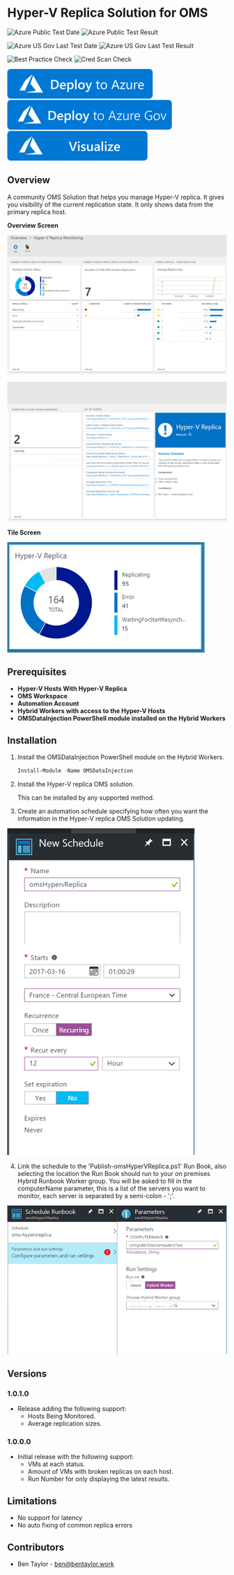 # Hyper-V Replica Solution for OMS

![Azure Public Test Date](https://azurequickstartsservice.blob.core.windows.net/badges/demos/oms-hyperv-replica-solution/PublicLastTestDate.svg)
![Azure Public Test Result](https://azurequickstartsservice.blob.core.windows.net/badges/demos/oms-hyperv-replica-solution/PublicDeployment.svg)

![Azure US Gov Last Test Date](https://azurequickstartsservice.blob.core.windows.net/badges/demos/oms-hyperv-replica-solution/FairfaxLastTestDate.svg)
![Azure US Gov Last Test Result](https://azurequickstartsservice.blob.core.windows.net/badges/demos/oms-hyperv-replica-solution/FairfaxDeployment.svg)

![Best Practice Check](https://azurequickstartsservice.blob.core.windows.net/badges/demos/oms-hyperv-replica-solution/BestPracticeResult.svg)
![Cred Scan Check](https://azurequickstartsservice.blob.core.windows.net/badges/demos/oms-hyperv-replica-solution/CredScanResult.svg)

[![Deploy to Azure](https://raw.githubusercontent.com/Azure/azure-quickstart-templates/master/1-CONTRIBUTION-GUIDE/images/deploytoazure.svg?sanitize=true)](https://portal.azure.com/#create/Microsoft.Template/uri/https%3A%2F%2Fraw.githubusercontent.com%2FAzure%2Fazure-quickstart-templates%2Fmaster%2Fdemos%2Foms-hyperv-replica-solution%2Fazuredeploy.json) 
[![Deploy To Azure US Gov](https://raw.githubusercontent.com/Azure/azure-quickstart-templates/master/1-CONTRIBUTION-GUIDE/images/deploytoazuregov.svg?sanitize=true)](https://portal.azure.us/#create/Microsoft.Template/uri/https%3A%2F%2Fraw.githubusercontent.com%2FAzure%2Fazure-quickstart-templates%2Fmaster%2Fdemos%2Foms-hyperv-replica-solution%2Fazuredeploy.json)
[![Visualize](https://raw.githubusercontent.com/Azure/azure-quickstart-templates/master/1-CONTRIBUTION-GUIDE/images/visualizebutton.svg?sanitize=true)](http://armviz.io/#/?load=https%3A%2F%2Fraw.githubusercontent.com%2FAzure%2Fazure-quickstart-templates%2Fmaster%2Fdemos%2Foms-hyperv-replica-solution%2Fazuredeploy.json)

## Overview

A community OMS Solution that helps you manage Hyper-V replica. It gives you visibility of the current replication state. It only shows data from the primary replica host.

**Overview Screen**

![Hyper-V Replica OMS Solution](images/hypervReplicaOMSOverview01.PNG "Hyper-V Replica OMS Solution Overview")

![Hyper-V Replica OMS Solution](images/hypervReplicaOMSOverview02.PNG "Hyper-V Replica OMS Solution Overview")

**Tile Screen**

![Hyper-V Replica OMS Solution](images/hypervReplicaOMSTile.png "Hyper-V Replica OMS Solution Tile")

## Prerequisites

- **Hyper-V Hosts With Hyper-V Replica**
- **OMS Workspace**
- **Automation Account**
- **Hybrid Workers with access to the Hyper-V Hosts**
- **OMSDataInjection PowerShell module installed on the Hybrid Workers**

## Installation

1) Install the OMSDataInjection PowerShell module on the Hybrid Workers.

	```powershell
	Install-Module -Name OMSDataInjection
	```
2) Install the Hyper-V replica OMS solution. 
	 
	This can be installed by any supported method.

3) Create an automation schedule specifying how often you want the information in the Hyper-V replica OMS Solution updating.

![Hyper-V Replica OMS Solution](images/hypervReplicaOMSSchedule.png "Azure Automation Schedule")

4) Link the schedule to the 'Publish-omsHyperVReplica.ps1' Run Book, also selecting the location the Run Book should run to your on premises Hybrid Runbook Worker group. You will be asked to fill in the computerName parameter, this is a list of the servers you want to monitor, each server is separated by a semi-colon - ';'.

![Hyper-V Replica OMS Solution](images/hypervReplicaOMSLinkSchedule.png "Azure Automation Linking Schedule")

## Versions

### 1.0.1.0
* Release adding the following support:
    * Hosts Being Monitored.
    * Average replication sizes.

### 1.0.0.0
* Initial release with the following support:
    * VMs at each status.
    * Amount of VMs with broken replicas on each host.
    * Run Number for only displaying the latest results.

## Limitations
* No support for latency
* No auto fixing of common replica errors

## Contributors
- Ben Taylor - ben@bentaylor.work

